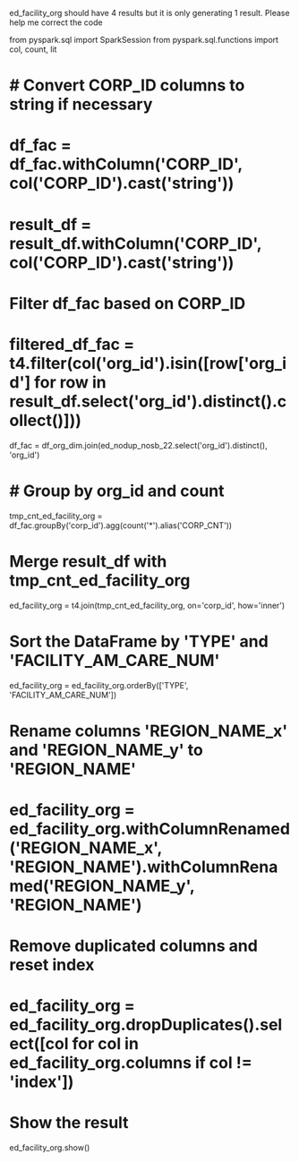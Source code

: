 ed_facility_org should have 4 results but it is only generating 1 result. Please help me correct the code 

from pyspark.sql import SparkSession
from pyspark.sql.functions import col, count, lit


# # Convert CORP_ID columns to string if necessary
# df_fac = df_fac.withColumn('CORP_ID', col('CORP_ID').cast('string'))
# result_df = result_df.withColumn('CORP_ID', col('CORP_ID').cast('string'))

# Filter df_fac based on CORP_ID
# filtered_df_fac = t4.filter(col('org_id').isin([row['org_id'] for row in result_df.select('org_id').distinct().collect()]))

df_fac = df_org_dim.join(ed_nodup_nosb_22.select('org_id').distinct(), 'org_id')

# # Group by org_id and count
tmp_cnt_ed_facility_org = df_fac.groupBy('corp_id').agg(count('*').alias('CORP_CNT'))

# Merge result_df with tmp_cnt_ed_facility_org
ed_facility_org = t4.join(tmp_cnt_ed_facility_org, on='corp_id', how='inner')

# Sort the DataFrame by 'TYPE' and 'FACILITY_AM_CARE_NUM'
ed_facility_org = ed_facility_org.orderBy(['TYPE', 'FACILITY_AM_CARE_NUM'])

# Rename columns 'REGION_NAME_x' and 'REGION_NAME_y' to 'REGION_NAME'
# ed_facility_org = ed_facility_org.withColumnRenamed('REGION_NAME_x', 'REGION_NAME').withColumnRenamed('REGION_NAME_y', 'REGION_NAME')

# Remove duplicated columns and reset index
# ed_facility_org = ed_facility_org.dropDuplicates().select([col for col in ed_facility_org.columns if col != 'index'])

# Show the result
ed_facility_org.show()
